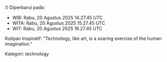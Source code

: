⏰ Diperbarui pada:
- WIB: Rabu, 20 Agustus 2025 14.27.45 UTC
- WITA: Rabu, 20 Agustus 2025 15.27.45 UTC
- WIT: Rabu, 20 Agustus 2025 16.27.45 UTC

Kutipan Inspiratif:
"Technology, like art, is a soaring exercise of the human imagination."


Kategori: technology


